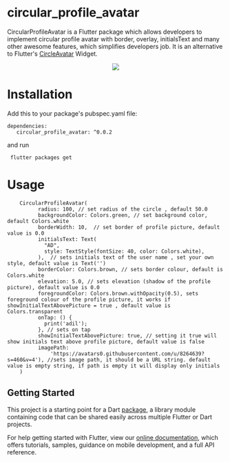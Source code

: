 # circular_profile_avatar

CircularProfileAvatar is a Flutter package which allows developers to implement circular profile avatar with border, overlay, initialsText and many other awesome features, which simplifies developers job. It is an alternative to Flutter's [CircleAvatar](https://docs.flutter.io/flutter/material/CircleAvatar-class.html) Widget.

<p align="center">
  <img src="https://github.com/ch-muhammad-adil/flutter-circular_profile_avatar/blob/master/Screenshot%202018-12-29%20at%205.53.17%20PM.png">
  <br/>
</p>


# Installation
         
   Add this to your package's pubspec.yaml file:      
         
    dependencies:
       circular_profile_avatar: ^0.0.2

and run 

     flutter packages get

# Usage

       
 
        CircularProfileAvatar(
              radius: 100, // set radius of the circle , default 50.0              
              backgroundColor: Colors.green, // set background color, default Colors.white
              borderWidth: 10,  // set border of profile picture, default value is 0.0
              initialsText: Text(
                "AD",
                style: TextStyle(fontSize: 40, color: Colors.white),
              ),  // sets initials text of the user name , set your own style, default value is Text('')
              borderColor: Colors.brown, // sets border colour, default is Colors.white
              elevation: 5.0, // sets elevation (shadow of the profile picture), default value is 0.0
              foregroundColor: Colors.brown.withOpacity(0.5), sets foreground colour of the profile picture, it works if showInitialTextAbovePicture = true , default value is Colors.transparent
              onTap: () {
                print('adil');
              }, // sets on tap 
              showInitialTextAbovePicture: true, // setting it true will show initials text above profile picture, default value is false  
              imagePath:
                  'https://avatars0.githubusercontent.com/u/8264639?s=460&v=4'), //sets image path, it should be a URL string. default value is empty string, if path is empty it will display only initials
        )



## Getting Started

This project is a starting point for a Dart
[package](https://flutter.io/developing-packages/),
a library module containing code that can be shared easily across
multiple Flutter or Dart projects.

For help getting started with Flutter, view our 
[online documentation](https://flutter.io/docs), which offers tutorials, 
samples, guidance on mobile development, and a full API reference.
